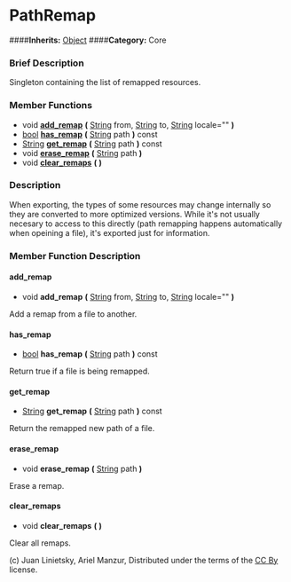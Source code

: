 #  PathRemap  
####**Inherits:** [Object](class_object)
####**Category:** Core

###  Brief Description  
Singleton containing the list of remapped resources.

###  Member Functions 
  * void  **[add&#95;remap](#add_remap)**  **(** [String](class_string) from, [String](class_string) to, [String](class_string) locale=""  **)**
  * [bool](class_bool)  **[has&#95;remap](#has_remap)**  **(** [String](class_string) path  **)** const
  * [String](class_string)  **[get&#95;remap](#get_remap)**  **(** [String](class_string) path  **)** const
  * void  **[erase&#95;remap](#erase_remap)**  **(** [String](class_string) path  **)**
  * void  **[clear&#95;remaps](#clear_remaps)**  **(** **)**

###  Description  
When exporting, the types of some resources may change internally so they are converted to more optimized versions. While it's not usually necesary to access to this directly (path remapping happens automatically when opeining a file), it's exported just for information.

###  Member Function Description  

#### <a name="add_remap">add_remap</a>
  * void  **add&#95;remap**  **(** [String](class_string) from, [String](class_string) to, [String](class_string) locale=""  **)**

Add a remap from a file to another.

#### <a name="has_remap">has_remap</a>
  * [bool](class_bool)  **has&#95;remap**  **(** [String](class_string) path  **)** const

Return true if a file is being remapped.

#### <a name="get_remap">get_remap</a>
  * [String](class_string)  **get&#95;remap**  **(** [String](class_string) path  **)** const

Return the remapped new path of a file.

#### <a name="erase_remap">erase_remap</a>
  * void  **erase&#95;remap**  **(** [String](class_string) path  **)**

Erase a remap.

#### <a name="clear_remaps">clear_remaps</a>
  * void  **clear&#95;remaps**  **(** **)**

Clear all remaps.


(c) Juan Linietsky, Ariel Manzur, Distributed under the terms of the [CC By](https://creativecommons.org/licenses/by/3.0/legalcode) license.
